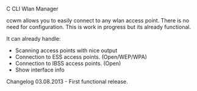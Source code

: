 C CLI Wlan Manager

ccwm allows you to easily connect to any wlan access point.
There is no need for configuration.
This is work in progress but its already functional.

It can already handle:
- Scanning access points with nice output
- Connection to ESS access points. (Open/WEP/WPA)
- Connection to IBSS access points. (Open)
- Show interface info

Changelog
03.08.2013 - First functional release.
